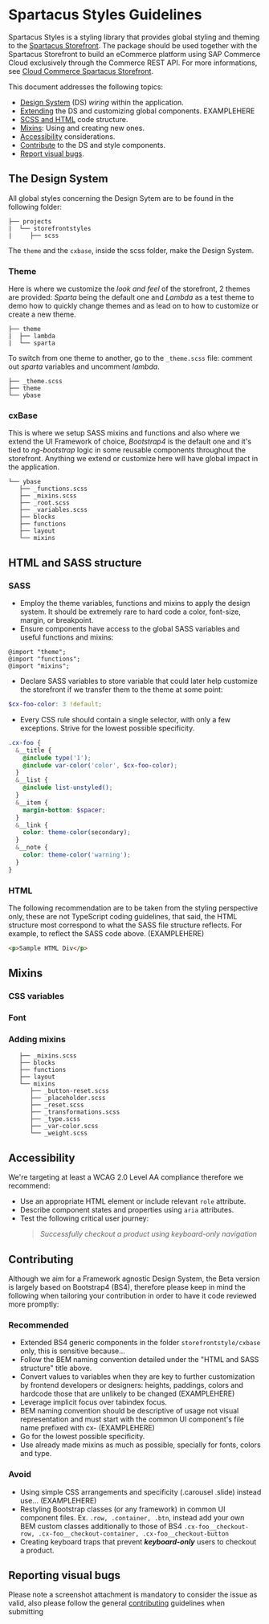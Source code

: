 # Spartacus Styles Guidelines

Spartacus Styles is a styling library that provides global styling and theming to the [Spartacus Storefront](https://www.npmjs.com/package/@spartacus/storefront). The package should be used together with the Spartacus Storefront to build an eCommerce platform using SAP Commerce Cloud exclusively through the Commerce REST API. For more informations, see [Cloud Commerce Spartacus Storefront](https://github.com/SAP/cloud-commerce-spartacus-storefront).

This document addresses the following topics:

- [Design System](#the-design-system) (DS) _wiring_ within the application.
- [Extending](###cxBase) the DS and customizing global components. EXAMPLEHERE
- [SCSS and HTML](#html-and-sass-structure) code structure.
- [Mixins](#mixins): Using and creating new ones.
- [Accessibility](#accessibility) considerations.
- [Contribute](#contributing) to the DS and style components.
- [Report visual bugs](#reporting-visual-bugs).

## The Design System

All global styles concerning the Design Sytem are to be found in the following folder:

```
├── projects
|  └── storefrontstyles
|     ├── scss
```

The `theme` and the `cxbase`, inside the scss folder, make the Design System.

### Theme

Here is where we customize the _look and feel_ of the storefront, 2 themes are provided: _Sparta_ being the default one and _Lambda_ as a test theme to demo how to quickly change themes and as lead on to how to customize or create a new theme.

```
├── theme
|  ├── lambda
|  └── sparta
```

To switch from one theme to another, go to the `_theme.scss` file: comment out _sparta_ variables and uncomment _lambda_.

```
├── _theme.scss
├── theme
└── ybase
```

### cxBase

This is where we setup SASS mixins and functions and also where we extend the UI Framework of choice, _Bootstrap4_ is the default one and it's tied to _ng-bootstrap_ logic in some reusable components throughout the storefront. Anything we extend or customize here will have global impact in the application.

```
└── ybase
   ├── _functions.scss
   ├── _mixins.scss
   ├── _root.scss
   ├── _variables.scss
   ├── blocks
   ├── functions
   ├── layout
   └── mixins
```

## HTML and SASS structure

### SASS

- Employ the theme variables, functions and mixins to apply the design system. It should be extremely rare to hard code a color, font-size, margin, or breakpoint.
- Ensure components have access to the global SASS variables and useful functions and mixins:

```
@import "theme";
@import "functions";
@import "mixins";
```

- Declare SASS variables to store variable that could later help customize the storefront if we transfer them to the theme at some point:

```scss
$cx-foo-color: 3 !default;
```

- Every CSS rule should contain a single selector, with only a few exceptions. Strive for the lowest possible specificity.

```scss
.cx-foo {
  &__title {
    @include type('1');
    @include var-color('color', $cx-foo-color);
  }
  &__list {
    @include list-unstyled();
  }
  &__item {
    margin-bottom: $spacer;
  }
  &__link {
    color: theme-color(secondary);
  }
  &__note {
    color: theme-color('warning');
  }
}
```

### HTML

The following recommendation are to be taken from the styling perspective only, these are not TypeScript coding guidelines, that said, the HTML structure most correspond to what the SASS file structure reflects. For example, to reflect the SASS code above. (EXAMPLEHERE)

```html
<p>Sample HTML Div</p>
```

## Mixins

### CSS variables

### Font

### Adding mixins

```└── ybase
   ├── _mixins.scss
   ├── blocks
   ├── functions
   ├── layout
   └── mixins
      ├── _button-reset.scss
      ├── _placeholder.scss
      ├── _reset.scss
      ├── _transformations.scss
      ├── _type.scss
      ├── _var-color.scss
      └── _weight.scss
```

## Accessibility

We're targeting at least a WCAG 2.0 Level AA compliance therefore we recommend:

- Use an appropriate HTML element or include relevant `role` attribute.
- Describe component states and properties using `aria` attributes.
- Test the following critical user journey:
  > _Successfully checkout a product using keyboard-only navigation_

## Contributing

Although we aim for a Framework agnostic Design System, the Beta version is largely based on Bootstrap4 (BS4), therefore please keep in mind the following when tailoring your contribution in order to have it code reviewed more promptly:

### Recommended

- Extended BS4 generic components in the folder `storefrontstyle/cxbase` only, this is sensitive because…
- Follow the BEM naming convention detailed under the "HTML and SASS structure" title above.
- Convert values to variables when they are key to further customization by frontend developers or designers: heights, paddings, colors and hardcode those that are unlikely to be changed (EXAMPLEHERE)
- Leverage implicit focus over tabindex focus.
- BEM naming convention should be descriptive of usage not visual representation and must start with the common UI component's file name prefixed with cx- (EXAMPLEHERE)
- Go for the lowest possible specificity.
- Use already made mixins as much as possible, specially for fonts, colors and type.

### Avoid

- Using simple CSS arrangements and specificity (.carousel .slide) instead use… (EXAMPLEHERE)
- Restyling Bootstrap classes (or any framework) in common UI component files. Ex. `.row, .container, .btn`, instead add your own BEM custom classes additionally to those of BS4 `.cx-foo__checkout-row, .cx-foo__checkout-container, .cx-foo__checkout-button`
- Creating keyboard traps that prevent _**keyboard-only**_ users to checkout a product.

## Reporting visual bugs

Please note a screenshot attachment is mandatory to consider the issue as valid, also please follow the general [contributing](#CONTRIBUTING.md) guidelines when submitting
